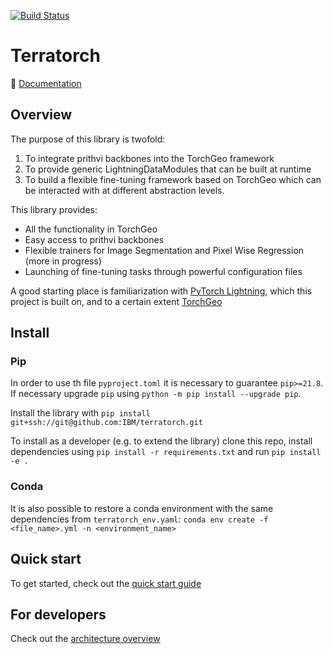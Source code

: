 [![Build Status](https://v3.travis.ibm.com/GeoFM-Finetuning/terratorch.svg?token=tGjexp9kUqxxz24pGxYt&branch=main)](https://v3.travis.ibm.com/GeoFM-Finetuning/terratorch)
# Terratorch

:book: [Documentation](https://IBM.github.io/terratorch/)

## Overview

The purpose of this library is twofold:

1. To integrate prithvi backbones into the TorchGeo framework
2. To provide generic LightningDataModules that can be built at runtime
3. To build a flexible fine-tuning framework based on TorchGeo which can be interacted with at different abstraction levels.

This library provides:

- All the functionality in TorchGeo
- Easy access to prithvi backbones
- Flexible trainers for Image Segmentation and Pixel Wise Regression (more in progress)
- Launching of fine-tuning tasks through powerful configuration files

A good starting place is familiarization with [PyTorch Lightning](https://lightning.ai/docs/pytorch/stable/), which this project is built on, and to a certain extent [TorchGeo](https://torchgeo.readthedocs.io/en/stable/)

## Install
### Pip
In order to use th file `pyproject.toml` it is necessary to guarantee `pip>=21.8`. If necessary upgrade `pip` using `python -m pip install --upgrade pip`. 

Install the library with `pip install git+ssh://git@github.com:IBM/terratorch.git`

To install as a developer (e.g. to extend the library) clone this repo, install dependencies using `pip install -r requirements.txt` and run `pip install -e .`

### Conda
It is also possible to restore a conda environment with the same dependencies from `terratorch_env.yaml`:
`conda env create -f <file_name>.yml -n <environment_name>`

## Quick start

To get started, check out the [quick start guide](https://pages.github.ibm.com/GeoFM-Finetuning/terratorch/quick_start)

## For developers

Check out the [architecture overview](https://pages.github.ibm.com/GeoFM-Finetuning/terratorch/quick_start/architecture)
